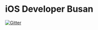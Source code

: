 # iOS Developer Busan

[![Gitter](https://badges.gitter.im/ios-developer-busan/community.svg)](https://gitter.im/ios-developer-busan/community?utm_source=badge&utm_medium=badge&utm_campaign=pr-badge)
